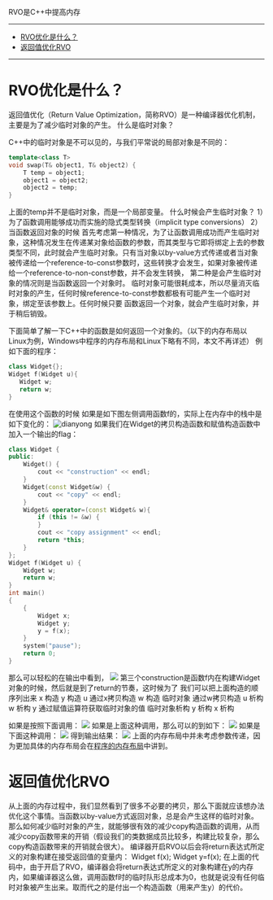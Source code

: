RVO是C++中提高内存

____

<!-- TOC -->

- [RVO优化是什么？](#rvo优化是什么)
- [返回值优化RVO](#返回值优化rvo)

<!-- /TOC -->
____

# RVO优化是什么？

返回值优化（Return Value Optimization，简称RVO）是一种编译器优化机制，主要是为了减少临时对象的产生。
什么是临时对象？

C++中的临时对象是不可以见的，与我们平常说的局部对象是不同的：
``` cpp
template<class T>
void swap(T& object1, T& object2) {
	T temp = object1;
	object1 = object2;
	object2 = temp;
}
```
上面的temp并不是临时对象，而是一个局部变量。
什么时候会产生临时对象？
1）为了函数调用能够成功而实施的隐式类型转换（implicit type conversions）
2）当函数返回对象的时候
首先考虑第一种情况，为了让函数调用成功而产生临时对象，这种情况发生在传递某对象给函数的参数，而其类型与它即将绑定上去的参数类型不同，此时就会产生临时对象。只有当对象以by-value方式传递或者当对象被传递给一个reference-to-const参数时，这些转换才会发生，如果对象被传递给一个reference-to-non-const参数，并不会发生转换，
第二种是会产生临时对象的情况则是当函数返回一个对象时。
临时对象可能很耗成本，所以尽量消灭临时对象的产生，任何时候reference-to-const参数都极有可能产生一个临时对象，绑定至该参数上。任何时候只要  函数返回一个对象，就会产生临时对象，并于稍后销毁。

下面简单了解一下C++中的函数是如何返回一个对象的。（以下的内存布局以Linux为例，Windows中程序的内存布局和Linux下略有不同，本文不再详述）
例如下面的程序：
``` cpp
class Widget{};
Widget f(Widget u){
   Widget w;
   return w;
} 
```

在使用这个函数的时候
如果是如下图左侧调用函数f的，实际上在内存中的栈中是如下变化的：
![](../res/img/RVO返回值优化001.png "dianyong")
如果我们在Widget的拷贝构造函数和赋值构造函数中加入一个输出的flag：
``` cpp
class Widget {
public:
	Widget() {
		cout << "construction" << endl;
	}
	Widget(const Widget&w) {
		cout << "copy" << endl;
	}
	Widget& operator=(const Widget& w){
		if (this != &w) {
		}
		cout << "copy assignment" << endl;
		return *this;
	}
};
Widget f(Widget u) {
	Widget w;
	return w;
}
int main()
{
	{
		Widget x;
		Widget y;
		y = f(x);
	}
	system("pause");
    return 0;
}
```
那么可以轻松的在输出中看到，
![](../res/img/RVO返回值优化002.png)
第三个construction是函数f内在构建Widget对象的时候，然后就是到了return的节奏，这时候为了
我们可以把上面构造的顺序列出来
x 构造
y 构造
u 通过x拷贝构造
w 构造
临时对象 通过w拷贝构造
u 析构
w 析构
y 通过赋值运算符获取临时对象的值
临时对象析构
y 析构
x 析构

如果是按照下面调用：
![](../res/img/RVO返回值优化003.png)
如果是上面这种调用，那么可以的到如下：
![](../res/img/RVO返回值优化004.png)
如果是下面这种调用：
![](../res/img/RVO返回值优化005.png)
得到输出结果：
![](../res/img/RVO返回值优化006.png)
上面的内存布局中并未考虑参数传递，因为更加具体的内存布局会在[程序的内存布局](../unix_c/程序的内存布局.md)中讲到。


# 返回值优化RVO

从上面的内存过程中，我们显然看到了很多不必要的拷贝，那么下面就应该想办法优化这个事情。当函数以by-value方式返回对象，总是会产生这样的临时对象。那么如何减少临时对象的产生，就能够很有效的减少copy构造函数的调用，从而减少copy函数带来的开销（假设我们的类数据成员比较多，构建比较复杂，那么copy构造函数带来的开销就会很大）。
编译器开启RVO以后会将return表达式所定义的对象构建在接受返回值的变量内：
Widget f(x);
Widget y=f(x);
在上面的代码中，由于开启了RVO，编译器会将return表达式所定义的对象构建在y的内存内，如果编译器这么做，调用函数f时的临时队形总成本为0，也就是说没有任何临时对象被产生出来。取而代之的是付出一个构造函数（用来产生y）的代价。